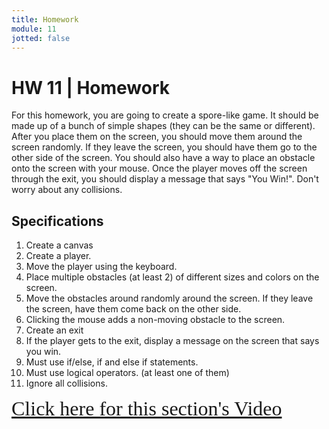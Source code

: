 ```yaml
---
title: Homework
module: 11
jotted: false
---
```


# HW 11 | Homework

For this homework, you are going to create a spore-like game.  It should be made up of a bunch of simple shapes (they can be the same or different).  After you place them on the screen, you should move them around the screen randomly. If they leave the screen, you should have them go to the other side of the screen.  You should also have a way to place an obstacle onto the screen with your mouse.  Once the player moves off the screen through the exit, you should display a message that says "You Win!".  Don't worry about any collisions.

## Specifications

1. Create a canvas
3. Create a player.
4. Move the player using the keyboard.
5. Place multiple obstacles (at least 2) of different sizes and colors on the screen.
6. Move the obstacles around randomly around the screen.  If they leave the screen, have them come back on the other side.
7. Clicking the mouse adds a non-moving obstacle to the screen.
8. Create an exit
9. If the player gets to the exit, display a message on the screen that says you win.
10. Must use if/else, if and else if statements.
11. Must use logical operators. (at least one of them)
12. Ignore all collisions.


<a href="https://umontana.zoom.us/recording/share/ZbyMxWbARyyOP6gm3aJJq1buRFF3DoUdgTkNU_zmaKuwIumekTziMw" target="_new" style="font-family:Ariel; font-size:32px;">Click here for this section's Video</a>
